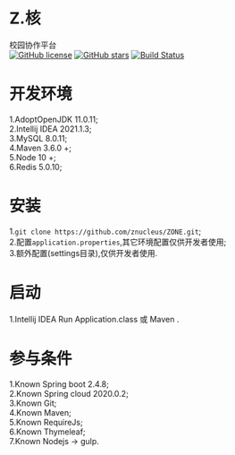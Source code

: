 # Z.核
校园协作平台  
[![GitHub license](https://img.shields.io/badge/license-MIT-blue.svg)](https://raw.githubusercontent.com/zbeboy/ZONE/master/LICENSE) 
[![GitHub stars](https://img.shields.io/github/stars/zbeboy/ZONE.svg)](https://github.com/zbeboy/ZONE/stargazers) 
[![Build Status](https://travis-ci.org/zbeboy/ZONE.svg?branch=master)](https://travis-ci.org/zbeboy/ZONE)
# 开发环境
1.AdoptOpenJDK 11.0.11;  
2.Intellij IDEA 2021.1.3;  
3.MySQL 8.0.11;  
4.Maven 3.6.0 +;  
5.Node 10 +;  
6.Redis 5.0.10;  
# 安装
1.`git clone https://github.com/znucleus/ZONE.git`;  
2.配置`application.properties`,其它环境配置仅供开发者使用;  
3.额外配置(settings目录),仅供开发者使用.
# 启动
1.Intellij IDEA Run Application.class 或 Maven .  
# 参与条件
1.Known Spring boot 2.4.8;  
2.Known Spring cloud 2020.0.2;  
3.Known Git;  
4.Known Maven;  
5.Known RequireJs;  
6.Known Thymeleaf;  
7.Known Nodejs -> gulp.

